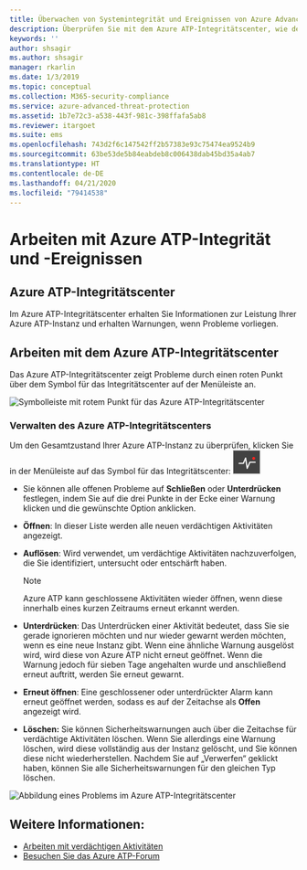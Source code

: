 ```yaml
---
title: Überwachen von Systemintegrität und Ereignissen von Azure Advanced Threat Protection
description: Überprüfen Sie mit dem Azure ATP-Integritätscenter, wie der Azure ATP-Dienst funktioniert, erhalten Sie Warnungen über mögliche Probleme, und zeigen Sie Systemereignisse in der Ereignisanzeige an.
keywords: ''
author: shsagir
ms.author: shsagir
manager: rkarlin
ms.date: 1/3/2019
ms.topic: conceptual
ms.collection: M365-security-compliance
ms.service: azure-advanced-threat-protection
ms.assetid: 1b7e72c3-a538-443f-981c-398ffafa5ab8
ms.reviewer: itargoet
ms.suite: ems
ms.openlocfilehash: 743d2f6c147542ff2b57383e93c75474ea9524b9
ms.sourcegitcommit: 63be53de5b84eabdeb8c006438dab45bd35a4ab7
ms.translationtype: HT
ms.contentlocale: de-DE
ms.lasthandoff: 04/21/2020
ms.locfileid: "79414538"
---
```

# <a name="work-with-azure-atp-health-and-events"></a>Arbeiten mit Azure ATP-Integrität und -Ereignissen

## <a name="azure-atp-health-center"></a>Azure ATP-Integritätscenter 

Im Azure ATP-Integritätscenter erhalten Sie Informationen zur Leistung Ihrer Azure ATP-Instanz und erhalten Warnungen, wenn Probleme vorliegen.

## <a name="working-with-the-azure-atp-health-center"></a>Arbeiten mit dem Azure ATP-Integritätscenter

Das Azure ATP-Integritätscenter zeigt Probleme durch einen roten Punkt über dem Symbol für das Integritätscenter auf der Menüleiste an.

![Symbolleiste mit rotem Punkt für das Azure ATP-Integritätscenter](media/atp-health-bar.png)

### <a name="managing-azure-atp-health"></a>Verwalten des Azure ATP-Integritätscenters
Um den Gesamtzustand Ihrer Azure ATP-Instanz zu überprüfen, klicken Sie in der Menüleiste auf das Symbol für das Integritätscenter: ![Symbol für das Azure ATP-Integritätscenter](media/atp-red-dot.png)

-   Sie können alle offenen Probleme auf **Schließen** oder **Unterdrücken** festlegen, indem Sie auf die drei Punkte in der Ecke einer Warnung klicken und die gewünschte Option anklicken.

-   **Öffnen**: In dieser Liste werden alle neuen verdächtigen Aktivitäten angezeigt.

-   **Auflösen**: Wird verwendet, um verdächtige Aktivitäten nachzuverfolgen, die Sie identifiziert, untersucht oder entschärft haben.

    > [!NOTE]
    > Azure ATP kann geschlossene Aktivitäten wieder öffnen, wenn diese innerhalb eines kurzen Zeitraums erneut erkannt werden.
    
-   **Unterdrücken**: Das Unterdrücken einer Aktivität bedeutet, dass Sie sie gerade ignorieren möchten und nur wieder gewarnt werden möchten, wenn es eine neue Instanz gibt. Wenn eine ähnliche Warnung ausgelöst wird, wird diese von Azure ATP nicht erneut geöffnet. Wenn die Warnung jedoch für sieben Tage angehalten wurde und anschließend erneut auftritt, werden Sie erneut gewarnt.

-   **Erneut öffnen**: Eine geschlossener oder unterdrückter Alarm kann erneut geöffnet werden, sodass es auf der Zeitachse als **Offen** angezeigt wird.

-   **Löschen:** Sie können Sicherheitswarnungen auch über die Zeitachse für verdächtige Aktivitäten löschen. Wenn Sie allerdings eine Warnung löschen, wird diese vollständig aus der Instanz gelöscht, und Sie können diese nicht wiederherstellen. Nachdem Sie auf „Verwerfen“ geklickt haben, können Sie alle Sicherheitswarnungen für den gleichen Typ löschen.



![Abbildung eines Problems im Azure ATP-Integritätscenter](media/atp-health-issue.png)






## <a name="see-also"></a>Weitere Informationen:

- [Arbeiten mit verdächtigen Aktivitäten](working-with-suspicious-activities.md)
- [Besuchen Sie das Azure ATP-Forum](https://aka.ms/azureatpcommunity)
